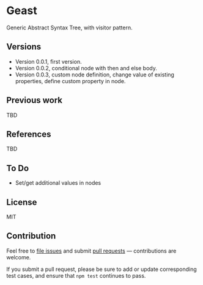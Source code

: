 # Geast

Generic Abstract Syntax Tree, with visitor pattern.

## Versions

- Version 0.0.1, first version.
- Version 0.0.2, conditional node with then and else body.
- Version 0.0.3, custom node definition, change value of existing properties, define custom property in node.

## Previous work

TBD

## References

TBD

## To Do

- Set/get additional values in nodes

## License

MIT

## Contribution

Feel free to [file issues](https://github.com/ajlopez/geast) and submit
[pull requests](https://github.com/ajlopez/geast/pulls) — contributions are
welcome.

If you submit a pull request, please be sure to add or update corresponding
test cases, and ensure that `npm test` continues to pass.

